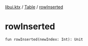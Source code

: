 [libui.ktx](../README.md) / [Table](README.md) / [rowInserted](row-inserted.md)

# rowInserted

`fun rowInserted(newIndex: Int): Unit`
